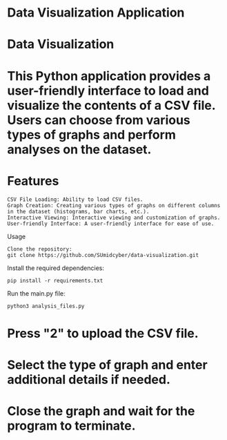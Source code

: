 # Data Visualization Application

# Data Visualization

# This Python application provides a user-friendly interface to load and visualize the contents of a CSV file. Users can choose from various types of graphs and perform analyses on the dataset.
# Features

    CSV File Loading: Ability to load CSV files.
    Graph Creation: Creating various types of graphs on different columns in the dataset (histograms, bar charts, etc.).
    Interactive Viewing: Interactive viewing and customization of graphs.
    User-friendly Interface: A user-friendly interface for ease of use.

Usage

    Clone the repository: 
    git clone https://github.com/SUmidcyber/data-visualization.git

Install the required dependencies:

    pip install -r requirements.txt

Run the main.py file:

    python3 analysis_files.py

# Press "2" to upload the CSV file.
# Select the type of graph and enter additional details if needed.
# Close the graph and wait for the program to terminate.


